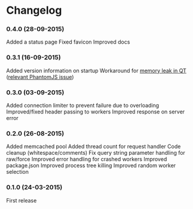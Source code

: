 # Changelog

### 0.4.0 (28-09-2015)

Added a status page
Fixed favicon
Improved docs

### 0.3.1 (16-09-2015)

Added version information on startup
Workaround for [memory leak in QT](https://bugreports.qt.io/browse/QTBUG-38857) ([relevant PhantomJS issue](https://github.com/ariya/phantomjs/issues/12903))

### 0.3.0 (03-09-2015)

Added connection limiter to prevent failure due to overloading
Improved/fixed header passing to workers
Improved response on server error

### 0.2.0 (26-08-2015)

Added memcached pool
Added thread count for request handler
Code cleanup (whitespace/comments)
Fix query string parameter handling for raw/force
Improved error handling for crashed workers
Improved package.json
Improved process tree killing
Improved random worker selection

### 0.1.0 (24-03-2015)

First release